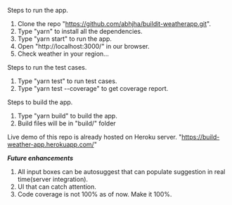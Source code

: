 Steps to run the app.

1. Clone the repo "https://github.com/abhjha/buildit-weatherapp.git".
2. Type "yarn" to install all the dependencies.
3. Type "yarn start"  to run the app.
4. Open "http://localhost:3000/" in our browser.
5. Check weather in your region...

Steps to run the test cases.
1. Type "yarn test" to run test cases.
2. Type "yarn test --coverage" to get coverage report.

Steps to build the app.
1. Type "yarn build" to build the app.
2. Build files will be in "build/" folder


Live demo of this repo is already hosted on Heroku server.
"https://build-weather-app.herokuapp.com/"



***Future enhancements***
1. All input boxes can be autosuggest that can populate suggestion in real time(server integration).
2. UI that can catch attention.
3. Code coverage is not 100% as of now. Make it 100%.